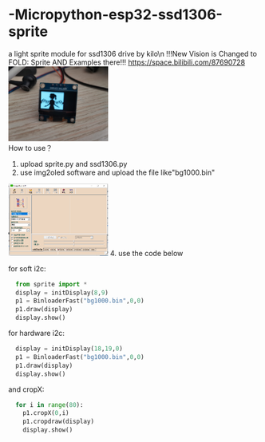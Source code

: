 # -Micropython-esp32-ssd1306-sprite
a light sprite module for ssd1306 drive by kilo\n
!!!New Vision is Changed to FOLD: Sprite AND Examples there!!!
https://space.bilibili.com/87690728  
<img src="https://github.com/coinight/-Micropython-esp32-oled1306-sprite/blob/main/IMG_20220215_152031.jpg" width = "200">  
How to use？  
1. upload sprite.py and ssd1306.py   
2. use img2oled software and upload the file like"bg1000.bin"  
<img src="https://github.com/coinight/-Micropython-esp32-oled1306-sprite/blob/main/load.png" width = "200">  
4. use the code below  
  
for soft i2c:  
```python
  from sprite import *  
  display = initDisplay(8,9)  
  p1 = BinloaderFast("bg1000.bin",0,0)  
  p1.draw(display)  
  display.show()  
```
for hardware i2c:  
```python
  display = initDisplay(18,19,0)  
  p1 = BinloaderFast("bg1000.bin",0,0)  
  p1.draw(display)  
  display.show()  
```
and cropX:  
```python
  for i in range(80):  
    p1.cropX(0,i)  
    p1.cropdraw(display)  
    display.show()  
```

